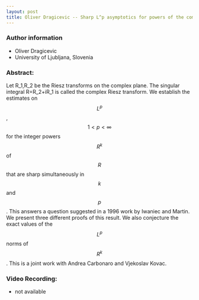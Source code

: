 ```yaml
---
layout: post
title: Oliver Dragicevic -- Sharp L^p asymptotics for powers of the complex Riesz transform
---
```


### Author information
* Oliver Dragicevic
* University of Ljubljana, Slovenia


### Abstract:

Let R_1,R_2 be the Riesz transforms on the complex plane. The singular integral R=R_2+iR_1 is called the complex Riesz transform. We establish the estimates on $$L^p$$, $$1 < p < \infty$$  for the integer powers $$R^k$$ of $$R$$ that are sharp simultaneously in $$k$$ and $$p$$. This answers a question suggested in a 1996 work by Iwaniec and Martin. We present three different proofs of this result. We also conjecture the exact values of the $$L^p$$ norms of $$R^k$$. This is a joint work with Andrea Carbonaro and Vjekoslav Kovac.

### Video Recording:

* not available



